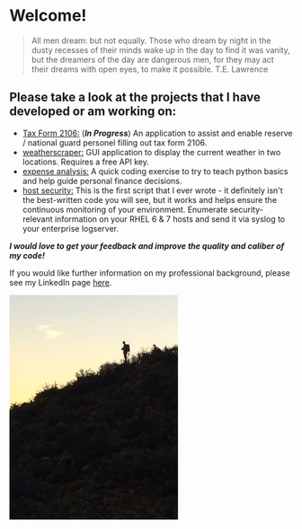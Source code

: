 # Welcome!

>All men dream: but not equally. 
>Those who dream by night in the dusty recesses of their minds wake up in the day to find it was vanity, 
>but the dreamers of the day are dangerous men, for they may act their dreams with open eyes, to make it possible. 
>T.E. Lawrence

## Please take a look at the projects that I have developed or am working on:
- [Tax Form 2106:](https://github.com/skipmcgee/2106) (***In Progress***) An application to assist and enable reserve / national guard personel filling out tax form 2106.
- [weatherscraper:](https://github.com/skipmcgee/weatherscraper) GUI application to display the current weather in two locations. Requires a free API key.
- [expense analysis:](https://github.com/skipmcgee/expense_impact) A quick coding exercise to try to teach python basics and help guide personal finance decisions. 
- [host security:](https://github.com/skipmcgee/host_security) This is the first script that I ever wrote - it definitely isn't the best-written code you will see, but it works and helps ensure the continuous monitoring of your environment. Enumerate security-relevant information on your RHEL 6 & 7 hosts and send it via syslog to your enterprise logserver.

***I would love to get your feedback and improve the quality and caliber of my code!***

If you would like further information on my professional background, please see my LinkedIn page [here](https://in.linkedin.com/in/david-skip-mcgee-b0b3119).

![Image of Hunter](/images/hunter1.jpg)
